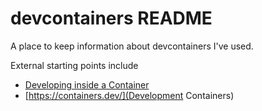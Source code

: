 # devcontainers README

A place to keep information about devcontainers I've used.

External starting points include
* [Developing inside a Container](https://code.visualstudio.com/docs/devcontainers/containers)
* [https://containers.dev/](Development Containers)
